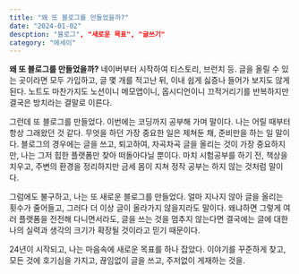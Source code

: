 ```yaml
---
title: "왜 또 블로그를 만들었을까?"
date: "2024-01-02"
descption: "블로그", "새로운 목표", "글쓰기"
category: "에세이"
---
```


**왜 또 블로그를 만들었을까?**
네이버부터 시작하여 티스토리, 브런치 등. 글을 올릴 수 있는 곳이라면 모두 가입하고, 글 몇 개를 적고난 뒤, 이내 쉽게 싫증나 들어가 보지도 않게 된다. 노트도 마찬가지도 노션이니 메모앱이니, 옵시디언이니 끄적거리기를 반복하지만 결국은 방치라는 결말로 이른다.

그런데 또 블로그를 만들었다. 이번에는 코딩까지 공부해 가며 말이다. 나는 어릴 때부터 항상 그래왔던 것 같다. 무엇을 하던 가장 중요한 일은 제쳐둔 채, 준비만을 하는 일 말이다. 블로그의 경우에는 글을 쓰고, 퇴고하여, 차곡차곡 글을 올리는 것이 가장 중요하지만, 나는 그저 힙한 플랫폼만 찾아 떠돌아다닐 뿐이다. 마치 시험공부를 하기 전, 책상을 치우고, 주변의 환경을 정리하지만 금세 몸이 지쳐 정작 공부는 하지 않는 것처럼 말이다.

그럼에도 불구하고, 나는 또 새로운 블로그를 만들었다. 얼마 지나지 않아 글을 올리는 횟수가 줄어들고, 그러다 더 이상 글이 올라가지 않을지라도 말이다. 왜냐하면 그렇게 여러 플랫폼을 전전해 다니면서라도, 글을 쓰는 것을 멈추지 않는다면 결국에는 글에 대한 나의 실력과 생각의 크기가 확장될 것이라고 믿기 때문이다.

24년이 시작되고, 나는 마음속에 새로운 목표를 하나 잡았다. 이야기를 꾸준하게 찾고, 모든 것에 호기심을 가지고, 끊임없이 글을 쓰고, 주저없이 게재하는 것을.
